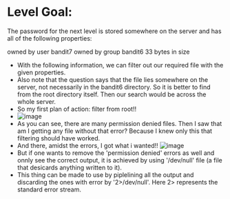 
# Level Goal:

The password for the next level is stored somewhere on the server and has all of the following properties:

owned by user bandit7
owned by group bandit6
33 bytes in size

  * With the following information, we can filter out our required file with the given properties.
  * Also note that the question says that the file lies somewhere on the server, not necessarily in the bandit6 directory. So it is better to find from the root directory itself. Then our search would be across the whole server.
  * So my first plan of action: filter from root!!
  * ![image](https://github.com/user-attachments/assets/0a2248b1-0613-4046-a6e9-1fdc73f9efb0)
  * As you can see, there are many permission denied files. Then I saw that am I getting any file without that error? Because I knew only this that filtering should have worked.
  * And there, amidst the errors, I got what i wanted!!
        ![image](https://github.com/user-attachments/assets/51c9bae8-38f9-4648-95fe-44aee5308384)
  * But if one wants to remove the 'permission denied' errors as well and onnly see the correct output, it is achieved by using '/dev/null' file (a file that desicards anything written to it).
  * This thing can be made to use by piplelining all the output and discarding the ones with error by '2>/dev/null'. Here 2> represents the standard error stream.

